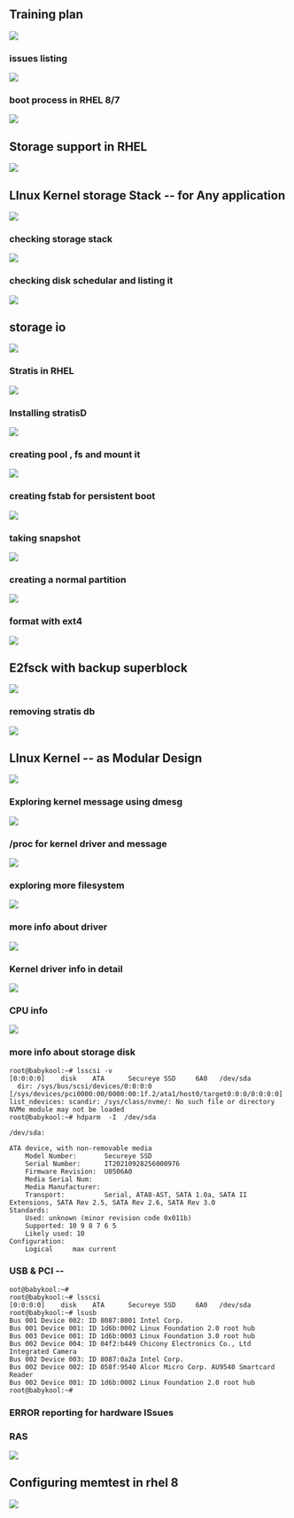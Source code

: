 ## Training plan 

<img src="plan.png">

### issues listing 

<img src="iss.png">

### boot process in RHEL 8/7 

<img src="bootprocess.png">

## Storage support in RHEL 

<img src="st.png">

## LInux Kernel storage Stack -- for Any application 

<img src="appst.png">

### checking storage stack 

<img src="stack.png">

### checking disk schedular and listing it 

<img src="list.png">

## storage io 

<img src="tool.png">

### Stratis in RHEL 

<img src="stratis.png">

### Installing stratisD 

<img src="stra.png">

### creating pool , fs and mount it 

<img src="create1.png">


### creating fstab for persistent boot 

<img src="fst.png">


### taking snapshot 

<img src="snap.png">

### creating a normal partition 

<img src="part.png">

### format with ext4 

<img src="ext4.png">

## E2fsck with backup superblock 

<img src="backup.png">

### removing stratis db 

<img src="rmst.png">

## LInux Kernel -- as Modular Design 

<img src="k.png">

### Exploring kernel message using dmesg

<img src="dms.png">

### /proc for kernel driver and message 

<img src="proc.png">

### exploring more filesystem 

<img src="kr.png">

### more info about driver 

<img src="dr.png">

### Kernel driver info in detail 

<img src="drr.png">

### CPU info 

<img src="cpu.png">

### more info about storage disk 

```
root@babykool:~# lsscsi -v
[0:0:0:0]    disk    ATA      Secureye SSD     6A0   /dev/sda 
  dir: /sys/bus/scsi/devices/0:0:0:0  [/sys/devices/pci0000:00/0000:00:1f.2/ata1/host0/target0:0:0/0:0:0:0]
list_ndevices: scandir: /sys/class/nvme/: No such file or directory
NVMe module may not be loaded
root@babykool:~# hdparm  -I  /dev/sda

/dev/sda:

ATA device, with non-removable media
	Model Number:       Secureye SSD                            
	Serial Number:      IT20210928256000976 
	Firmware Revision:  U0506A0 
	Media Serial Num:   
	Media Manufacturer: 
	Transport:          Serial, ATA8-AST, SATA 1.0a, SATA II Extensions, SATA Rev 2.5, SATA Rev 2.6, SATA Rev 3.0
Standards:
	Used: unknown (minor revision code 0x011b) 
	Supported: 10 9 8 7 6 5 
	Likely used: 10
Configuration:
	Logical		max	current

```

### USB & PCI -- 

```
oot@babykool:~# 
root@babykool:~# lsscsi
[0:0:0:0]    disk    ATA      Secureye SSD     6A0   /dev/sda 
root@babykool:~# lsusb 
Bus 001 Device 002: ID 8087:8001 Intel Corp. 
Bus 001 Device 001: ID 1d6b:0002 Linux Foundation 2.0 root hub
Bus 003 Device 001: ID 1d6b:0003 Linux Foundation 3.0 root hub
Bus 002 Device 004: ID 04f2:b449 Chicony Electronics Co., Ltd Integrated Camera
Bus 002 Device 003: ID 8087:0a2a Intel Corp. 
Bus 002 Device 002: ID 058f:9540 Alcor Micro Corp. AU9540 Smartcard Reader
Bus 002 Device 001: ID 1d6b:0002 Linux Foundation 2.0 root hub
root@babykool:~# 

```

### ERROR reporting for hardware ISsues 

### RAS

<img src="ras.png">

## Configuring memtest in rhel 8 

<img src="memtest.png">




